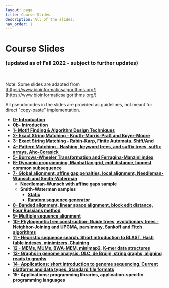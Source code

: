 ```yaml
---
layout: page
title: Course Slides 
description: All of the slides.
nav_order: 1 
---
```


# Course Slides 
<h3 style="margin-top: 0;">(updated as of Fall 2022 - subject to further updates)</h3><br>

Note: Some slides are adapted from [https://www.bioinformaticsalgorithms.org/](https://www.bioinformaticsalgorithms.org/)

All pseudocodes in the slides are provided as guidelines, not meant for direct "copy-paste" implementation.

- [**0- Introduction**](https://docs.google.com/presentation/d/19aCxS98IuZg-78yT6bAzXAtvQT-1Z6Cgp3b9o-7OYwc/edit?usp=sharing)
- [**0b- Introduction**](https://docs.google.com/presentation/d/1rU0DhBg6yVXbfEtNuK73pjc1yWSPG9OYnGNH-b-kklQ/edit?usp=sharing)
- [**1- Motif Finding & Algorithm Design Techniques**](https://docs.google.com/presentation/d/1VAtHqNHatRwnoalnz_T1AGV5oX3H6LwJ6haS-qh1bO4/edit?usp=sharing)
- [**2- Exact String Matching - Knuth-Morris-Pratt and Boyer-Moore**](https://docs.google.com/presentation/d/1H1DplgCxIvn6zsBW4CN3A83Mop66jFsXZHZQUuJnxmc/edit?usp=sharing)
- [**3- Exact String Matching - Rabin-Karp, Finite Automata. Shift/And**](https://docs.google.com/presentation/d/1aiH-mRVMo2Cq5Wppe1VhxbFn3sD8X9yjcUs9NHytEJM/edit?usp=sharing)
- [**4- Pattern Matching - Hashing, keyword trees, and suffix trees, suffix arrays, Aho-Corasick**](https://docs.google.com/presentation/d/1HF5j9uaX6VLE7viBwYPVnuli1X-qGGuaoTePs49rH5k/edit?usp=sharing)
- [**5- Burrows-Wheeler Transformation and Ferragina-Manzini index**](https://docs.google.com/presentation/d/1sCPNQwVAD9A-Dx5U8akcJh8lesxheuF-mJ4wYoM_XpU/edit?usp=sharing)
- [**6- Dynamic programming, Manhattan grid, edit distance, longest common subsequence**](https://docs.google.com/presentation/d/1quxF2pbCO1b_jRNzY5qHajqLADv_JW2y7tZBWqo2K4U/edit?usp=sharing)
- [**7- Global alignment, affine gap penalties, local alignment, Needleman-Wunsch and Smith-Waterman**](https://docs.google.com/presentation/d/15urWu7TXmdQ5ocRs-k2O5zGPXaHu-oehhpGND3S_SbE/edit?usp=sharing)
    - [**Needleman-Wunsch with affine gaps sample**](https://docs.google.com/spreadsheets/d/1-V6n0QG81SlYpYHx4dVGzjQ4DO90hnJRsKit_jQsr24/edit?usp=sharing)
    - **Smith-Waterman samples**
        - [**Static**](https://www.alkanlab.org/bioinformatics-algorithms/smith-waterman-samples/Smith-Waterman%20Algorithm2_edited-static.xls)
        - [**Random sequence generator**](https://www.alkanlab.org/bioinformatics-algorithms/smith-waterman-samples/Smith-Waterman%20Algorithm2_edited.xls)
- [**8- Banded alignment, linear space alignment, block edit distance, Four Russians method**](https://docs.google.com/presentation/d/1gbBN53wEUF1s_0bhZsALrBhATP0XTWXfe8a-IOpgJkY/edit?usp=sharing)
- [**9- Multiple sequence alignment**](https://docs.google.com/presentation/d/1MXi5hZvysIpFuyTlEYR9MHVCVzIB5jJ3WmnjNcaopmI/edit?usp=sharing)
- [**10- Phylogenetic tree construction: Guide trees, evolutionary trees - Neighbor-Joining and UPGMA, parsimony, Sankoff and Fitch algorithms**](https://docs.google.com/presentation/d/1c626-ISa8nqAHmxN0_Pf7r6LUAC9KyTkYrfAX_a3xH8/edit?usp=sharing)
- [**11 - Heuristic sequence search. Short introduction to BLAST. Hash table indexes, minimizers. Chaining**](https://docs.google.com/presentation/d/15yK7qbAEayvCV89eCgdUWdgyHLr6gZZ8uZCM9cL2G9w/edit?usp=sharing)
- [**12 - MEMs, MUMs, BWA-MEM, minimap2**](https://docs.google.com/presentation/d/15yK7qbAEayvCV89eCgdUWdgyHLr6gZZ8uZCM9cL2G9w/edit?usp=sharing), [**K-mer data structures**](https://docs.google.com/presentation/d/1SoscAOz1Jra-FkesX6ai-u7uWm4wOXolUqWiqi-b1P0/edit?usp=sharing)
- [**13- Graphs in genome analysis. OLC, de Bruijn, string graphs, aligning reads to graphs**](https://docs.google.com/presentation/d/1SoscAOz1Jra-FkesX6ai-u7uWm4wOXolUqWiqi-b1P0/edit?usp=sharing)
- [**14- Applications: short introduction to genome sequencing. Current platforms and data types. Standard file formats**](https://docs.google.com/presentation/d/1mRadHSAGcAyCR_ZE1iXeodn84rJg1JImsi2cXdSqI58/edit?usp=sharing)
- **15- Applications: programming libraries, application-specific programming languages**
